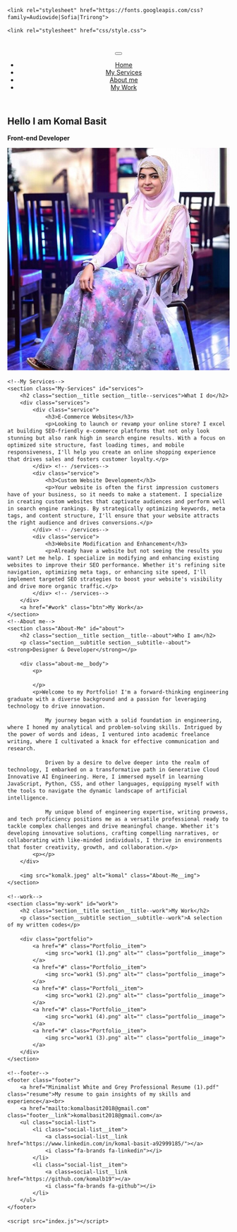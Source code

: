 <!DOCTYPE html>
<html lang="en">
  <head>
    <meta charset="UTF-8" />
    <meta name="viewpoint" content="width=device-width, initial-scale=1.0" />
    <title>KomalBasit Portfolio Website</title>
    <link rel="stylesheet" href="https://cdnjs.cloudflare.com/ajax/libs/modern-normalize/2.0.0/modern-normalize.min.css" integrity="sha512-4xo8blKMVCiXpTaLzQSLSw3KFOVPWhm/TRtuPVc4WG6kUgjH6J03IBuG7JZPkcWMxJ5huwaBpOpnwYElP/m6wg==" crossorigin="anonymous" referrerpolicy="no-referrer" />
    <link rel="stylesheet" href="https://cdnjs.cloudflare.com/ajax/libs/font-awesome/6.5.2/css/all.min.css" integrity="sha512-SnH5WK+bZxgPHs44uWIX+LLJAJ9/2PkPKZ5QiAj6Ta86w+fsb2TkcmfRyVX3pBnMFcV7oQPJkl9QevSCWr3W6A==" crossorigin="anonymous" referrerpolicy="no-referrer" />

    <link rel="stylesheet" href="https://fonts.googleapis.com/css?family=Audiowide|Sofia|Trirong">
<style>
h1.a {font-family: "Audiowide", sans-serif;}
h1.b {font-family: "Sofia", sans-serif;}
h1.c {font-family: "Trirong", serif;}
</style>
    <link rel="stylesheet" href="css/style.css">


  </head>
  <body>
    <header>
        <div class="logo">
            <img src="komal.jpeg" alt="">
        </div>
        <button class="nav-toggle" aria-label="toggle navigation">
            <span class="hamburger"></span>  
        </button>
        <nav class="nav">
            <ul class="nav__list">
                <li class="nav__item"><a href="#home" class="nav__link">Home</a></li>
                <li class="nav__item"><a href="#services" class="nav__link">My Services</a></li>
                <li class="nav__item"><a href="#about" class="nav__link">About me</a></li>
                <li class="nav__item"><a href="#work" class="nav__link">My Work</a></li>
            </ul>
        </nav>         
    </header>

  <!-- Introduction-->
<section class="intro" id="home">
    <h1 class="section__title section__title--intro">
        Hello I am <strong>Komal Basit</strong> 
    </h1> <p class="section__subtitle section__subtitle--intro"><strong>Front-end Developer</strong></p>
        <img src="komal.jpg" alt="Intro Image" class="intro-image">
</section>

    <!--My Services-->
    <section class="My-Services" id="services">
        <h2 class="section__title section__title--services">What I do</h2>
        <div class="services">
            <div class="service">
                <h3>E-Commerce Websites</h3>
                <p>Looking to launch or revamp your online store? I excel at building SEO-friendly e-commerce platforms that not only look stunning but also rank high in search engine results. With a focus on optimized site structure, fast loading times, and mobile responsiveness, I'll help you create an online shopping experience that drives sales and fosters customer loyalty.</p>
            </div> <!-- /services-->
            <div class="service">
                <h3>Custom Website Development</h3>
                <p>Your website is often the first impression customers have of your business, so it needs to make a statement. I specialize in creating custom websites that captivate audiences and perform well in search engine rankings. By strategically optimizing keywords, meta tags, and content structure, I'll ensure that your website attracts the right audience and drives conversions.</p>
            </div> <!-- /services-->
            <div class="service">
                <h3>Website Modification and Enhancement</h3>
                <p>Already have a website but not seeing the results you want? Let me help. I specialize in modifying and enhancing existing websites to improve their SEO performance. Whether it's refining site navigation, optimizing meta tags, or enhancing site speed, I'll implement targeted SEO strategies to boost your website's visibility and drive more organic traffic.</p>
            </div> <!-- /services-->
        </div>
        <a href="#work" class="btn">My Work</a>
    </section>
    <!--About me-->
    <section class="About-Me" id="about">
        <h2 class="section__title section__title--about">Who I am</h2>
        <p class="section__subtitle section__subtitle--about"><strong>Designer & Developer</strong></p>

        <div class="about-me__body">
            <p>
                
            </p>
            <p>Welcome to my Portfolio! I'm a forward-thinking engineering graduate with a diverse background and a passion for leveraging technology to drive innovation.

                My journey began with a solid foundation in engineering, where I honed my analytical and problem-solving skills. Intrigued by the power of words and ideas, I ventured into academic freelance writing, where I cultivated a knack for effective communication and research.
                
                Driven by a desire to delve deeper into the realm of technology, I embarked on a transformative path in Generative Cloud Innovative AI Engineering. Here, I immersed myself in learning JavaScript, Python, CSS, and other languages, equipping myself with the tools to navigate the dynamic landscape of artificial intelligence.
                
                My unique blend of engineering expertise, writing prowess, and tech proficiency positions me as a versatile professional ready to tackle complex challenges and drive meaningful change. Whether it's developing innovative solutions, crafting compelling narratives, or collaborating with like-minded individuals, I thrive in environments that foster creativity, growth, and collaboration.</p>
            <p></p>
        </div>

        <img src="komalk.jpeg" alt="komal" class="About-Me__img">
    </section>

    <!--work-->
    <section class="my-work" id="work">
        <h2 class="section__title section__title--work">My Work</h2>
        <p class="section__subtitle section__subtitle--work">A selection of my written codes</p>

        <div class="portfolio">
            <a href="#" class="Portfolio__item">
                <img src="work1 (1).png" alt="" class="portfolio__image">
            </a>
            <a href="#" class="Portfolio__item">
                <img src="work1 (5).png" alt="" class="portfolio__image">
            </a>
            <a href="#" class="Portfoli__item">
                <img src="work1 (2).png" alt="" class="portfolio__image">
            </a>
            <a href="#" class="Portfolio__item">
                <img src="work1 (4).png" alt="" class="portfolio__image">
            </a>
            <a href="#" class="Portfolio__item">
                <img src="work1 (3).png" alt="" class="portfolio__image">
            </a>
        </div>
    </section>

    <!--footer-->
    <footer class="footer">
        <a href="Minimalist White and Grey Professional Resume (1).pdf" class="resume">My resume to gain insights of my skills and experience</a><br>
        <a href="mailto:komalbasit2018@gmail.com" class="footer__link">komalbasit2018@gmail.com</a>
        <ul class="social-list">
            <li class="social-list__item">
                <a class=social-list__link href="https://www.linkedin.com/in/komal-basit-a92999185/"></a>
                <i class="fa-brands fa-linkedin"></i>
            </li>
            <li class="social-list__item">
                <a class=social-list__link href="https://github.com/komalb19"></a>
                <i class="fa-brands fa-github"></i>
            </li>
        </ul>
    </footer>

    <script src="index.js"></script>

  </body>
</html>

